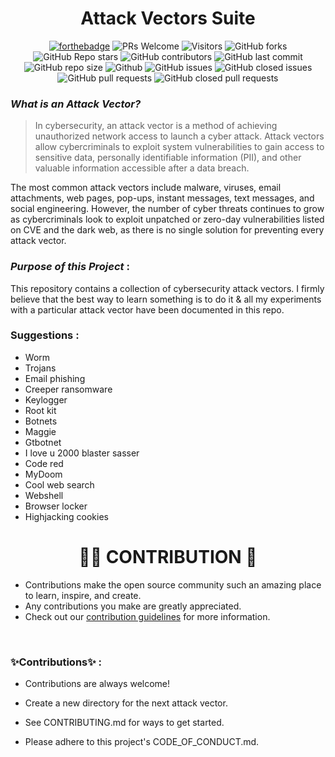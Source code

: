 
# <div align="center"> Attack Vectors Suite </div>

<div align="center">
 <p>

[![forthebadge](https://forthebadge.com/images/badges/built-with-love.svg)](https://forthebadge.com)
![PRs Welcome](https://img.shields.io/badge/PRs-welcome-brightgreen.svg?style=for-the-badge)
![Visitors](https://api.visitorbadge.io/api/visitors?path=SANTHOSH17-DOT%2Fattack-vectors-suite%20&countColor=%23263759&style=for-the-badge)
![GitHub forks](https://img.shields.io/github/forks/SANTHOSH17-DOT/attack-vectors-suite?style=for-the-badge)
![GitHub Repo stars](https://img.shields.io/github/stars/SANTHOSH17-DOT/attack-vectors-suite?style=for-the-badge)
![GitHub contributors](https://img.shields.io/github/contributors/SANTHOSH17-DOT/attack-vectors-suite?style=for-the-badge)
![GitHub last commit](https://img.shields.io/github/last-commit/SANTHOSH17-DOT/attack-vectors-suite?style=for-the-badge)
![GitHub repo size](https://img.shields.io/github/repo-size/SANTHOSH17-DOT/attack-vectors-suite?style=for-the-badge)
![Github](https://img.shields.io/github/license/SANTHOSH17-DOT/attack-vectors-suite?style=for-the-badge)
![GitHub issues](https://img.shields.io/github/issues/SANTHOSH17-DOT/attack-vectors-suite?style=for-the-badge)
![GitHub closed issues](https://img.shields.io/github/issues-closed-raw/SANTHOSH17-DOT/attack-vectors-suite?style=for-the-badge)
![GitHub pull requests](https://img.shields.io/github/issues-pr/SANTHOSH17-DOT/attack-vectors-suite?style=for-the-badge)
![GitHub closed pull requests](https://img.shields.io/github/issues-pr-closed/SANTHOSH17-DOT/attack-vectors-suite?style=for-the-badge)

 </p>
 </div>



### _What is an Attack Vector?_

>In cybersecurity, an attack vector is a method of achieving unauthorized network access to launch a cyber attack. Attack vectors allow cybercriminals to exploit system vulnerabilities to gain access to sensitive data, personally identifiable information (PII), and other valuable information accessible after a data breach.

The most common attack vectors include malware, viruses, email attachments, web pages, pop-ups, instant messages, text messages, and social engineering. However, the number of cyber threats continues to grow as cybercriminals look to exploit unpatched or zero-day vulnerabilities listed on CVE and the dark web, as there is no single solution for preventing every attack vector.

### _Purpose of this Project_ :
This repository contains a collection of cybersecurity attack vectors. I firmly believe that the best way to learn something is to do it & all my experiments with a particular attack vector have been documented in this repo.

### Suggestions :
- Worm
- Trojans
- Email phishing 
- Creeper ransomware
- Keylogger
- Root kit
- Botnets
- Maggie
- Gtbotnet
- I love u 2000 blaster sasser
- Code red
- MyDoom
- Cool web search
- Webshell
- Browser locker
- Highjacking cookies

# <h1 align=center>🧑‍💻 CONTRIBUTION 👏</h1>

- Contributions make the open source community such an amazing place to learn, inspire, and create.
- Any contributions you make are greatly appreciated.
- Check out our [contribution guidelines](/CONTRIBUTING.md) for more information.

<br>

### ✨Contributions✨ :

- Contributions are always welcome!

- Create a new directory for the next attack vector.

- See CONTRIBUTING.md for ways to get started.

- Please adhere to this project's CODE_OF_CONDUCT.md.
